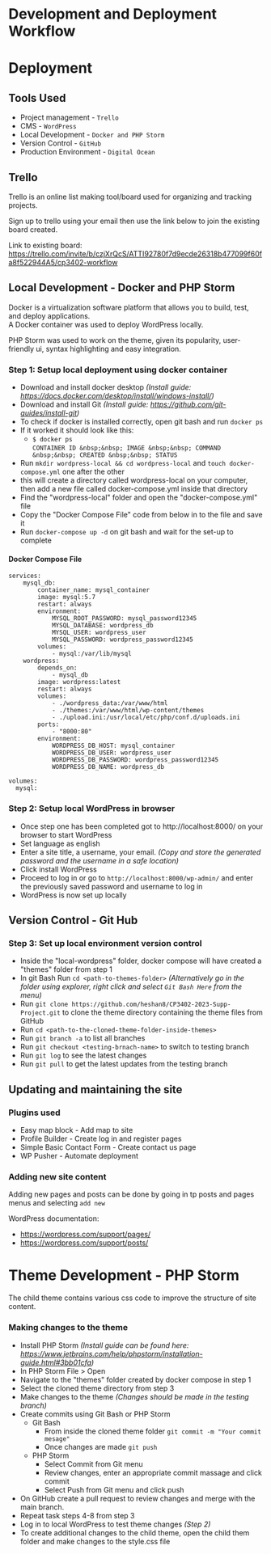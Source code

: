 # Development and Deployment Workflow 

# Deployment
## Tools Used
* Project management - `Trello`
* CMS - `WordPress`
* Local Development - `Docker and PHP Storm`
* Version Control - `GitHub`
* Production Environment - `Digital Ocean`


## Trello

Trello is an online list making tool/board used for organizing and tracking projects.

Sign up to trello using your email then use the link below to join the existing board created.

Link to existing board: https://trello.com/invite/b/czjXrQcS/ATTI92780f7d9ecde26318b477099f60fa8f522944A5/cp3402-workflow

## Local Development - Docker and PHP Storm

Docker is a virtualization software platform that allows you to build, test, and deploy applications.  
A Docker container was used to deploy WordPress locally.

PHP Storm was used to work on the theme, given its popularity, user-friendly ui, syntax highlighting and easy integration.

### Step 1: Setup local deployment using docker container
* Download and install docker desktop _(Install guide: https://docs.docker.com/desktop/install/windows-install/)_
* Download and install Git _(Install guide: https://github.com/git-guides/install-git)_
* To check if docker is installed correctly, open git bash and run `docker ps`
* If it worked it should look like this:
  * `$ docker ps`    
    `CONTAINER ID &nbsp;&nbsp; IMAGE &nbsp;&nbsp; COMMAND &nbsp;&nbsp; CREATED &nbsp;&nbsp; STATUS`
* Run `mkdir wordpress-local && cd wordpress-local` and  `touch docker-compose.yml` one after the other
* this will create a directory called wordpress-local on your computer, then add a new file called docker-compose.yml inside that directory
* Find the "wordpress-local" folder and open the "docker-compose.yml" file
* Copy the "Docker Compose File" code from below in to the file and save it
* Run `docker-compose up -d` on git bash and wait for the set-up to complete

#### Docker Compose File
```version: "3"
services:
    mysql_db:
        container_name: mysql_container
        image: mysql:5.7
        restart: always
        environment:
            MYSQL_ROOT_PASSWORD: mysql_password12345
            MYSQL_DATABASE: wordpress_db
            MYSQL_USER: wordpress_user
            MYSQL_PASSWORD: wordpress_password12345
        volumes:
            - mysql:/var/lib/mysql
    wordpress:
        depends_on:
            - mysql_db
        image: wordpress:latest
        restart: always
        volumes:
            - ./wordpress_data:/var/www/html
            - ./themes:/var/www/html/wp-content/themes
            - ./upload.ini:/usr/local/etc/php/conf.d/uploads.ini
        ports:
            - "8000:80"
        environment:
            WORDPRESS_DB_HOST: mysql_container
            WORDPRESS_DB_USER: wordpress_user
            WORDPRESS_DB_PASSWORD: wordpress_password12345
            WORDPRESS_DB_NAME: wordpress_db
            
volumes:
  mysql:  
```

### Step 2: Setup local WordPress in browser
* Once step one has been completed got to http://localhost:8000/ on your browser to start WordPress
* Set language as english
* Enter a site title, a username, your email. _(Copy and store the generated password and the username in a safe location)_
* Click install WordPress
* Proceed to log in or go to `http://localhost:8000/wp-admin/` and enter the previously saved password and username to log in
* WordPress is now set up locally

## Version Control - Git Hub
### Step 3: Set up local environment version control
* Inside the "local-wordpress" folder, docker compose will have created a "themes" folder from step 1
* In git Bash Run `cd <path-to-themes-folder>` _(Alternatively go in the folder using explorer, right click and select `Git Bash Here` from the menu)_
* Run `git clone https://github.com/heshan8/CP3402-2023-Supp-Project.git` to clone the theme directory containing the theme files from GitHub
* Run `cd <path-to-the-cloned-theme-folder-inside-themes>`
* Run `git branch -a` to list all branches
* Run `git checkout <testing-brnach-name>` to switch to testing branch
* Run `git log` to see the latest changes
* Run `git pull` to get the latest updates from the testing branch

## Updating and maintaining the site

### Plugins used
* Easy map block - Add map to site
* Profile Builder - Create log in and register pages
* Simple Basic Contact Form - Create contact us page
* WP Pusher - Automate deployment

### Adding new site content

Adding new pages and posts can be done by going in tp posts and pages menus and selecting `add new`  

WordPress documentation:
* https://wordpress.com/support/pages/
* https://wordpress.com/support/posts/

# Theme Development - PHP Storm

The child theme contains various css code to improve the structure of site content. 

### Making changes to the theme
* Install PHP Storm _(Install guide can be found here: https://www.jetbrains.com/help/phpstorm/installation-guide.html#3bb01cfa)_
* In PHP Storm File > Open
* Navigate to the "themes" folder created by docker compose in step 1
* Select the cloned theme directory from step 3
* Make changes to the theme _(Changes should be made in the testing branch)_
* Create commits using Git Bash or PHP Storm
  * Git Bash 
    * From inside the cloned theme folder `git commit -m "Your commit mesage"`
    * Once changes are made `git push`
  * PHP Storm
    * Select Commit from Git menu
    * Review changes, enter an appropriate commit massage and click commit
    * Select Push from Git menu and click push
* On GitHub create a pull request to review changes and merge with the main branch.
* Repeat task steps 4-8 from step 3
* Log in to local WordPress to test theme changes _(Step 2)_
* To create additional changes to the child theme, open the child them folder and make changes to the style.css file